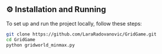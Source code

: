 ## ⚙️ Installation and Running

To set up and run the project locally, follow these steps:

```bash
git clone https://github.com/LaraRadovanovic/GridGame.git
cd GridGame
python gridworld_minmax.py
